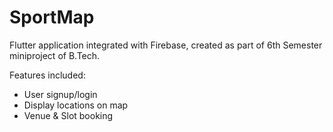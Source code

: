 # SportMap

Flutter application integrated with Firebase, created as part of 6th Semester miniproject of B.Tech.

Features included:
- User signup/login
- Display locations on map
- Venue & Slot booking
